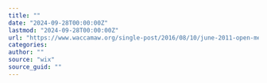 ```yaml
---
title: ""
date: "2024-09-28T00:00:00Z"
lastmod: "2024-09-28T00:00:00Z"
url: "https://www.waccamaw.org/single-post/2016/08/10/june-2011-open-meeting-summary-06032011"
categories:
author: ""
source: "wix"
source_guid: ""
---
```




